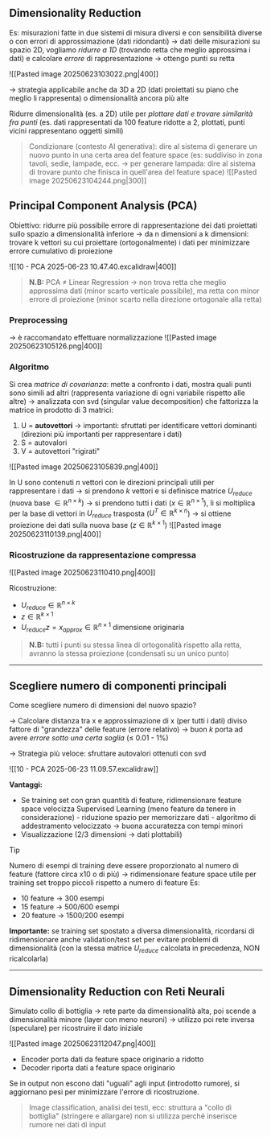 ## Dimensionality Reduction
Es: misurazioni fatte in due sistemi di misura diversi e con sensibilità diverse o con errori di approssimazione (dati ridondanti) -> dati delle misurazioni su spazio 2D, vogliamo *ridurre a 1D* (trovando retta che meglio approssima i dati) e calcolare *errore* di rappresentazione -> ottengo punti su retta

![[Pasted image 20250623103022.png|400]]

-> strategia applicabile anche da 3D a 2D (dati proiettati su piano che meglio li rappresenta) o dimensionalità ancora più alte

Ridurre dimensionalità (es. a 2D) utile per *plottare dati e trovare similarità fra punti* (es. dati rappresentati da 100 feature ridotte a 2, plottati, punti vicini rappresentano oggetti simili)

> Condizionare (contesto AI generativa): dire al sistema di generare un nuovo punto in una certa area del feature space (es: suddiviso in zona tavoli, sedie, lampade, ecc. -> per generare lampada: dire al sistema di trovare punto che finisca in quell'area del feature space)
> ![[Pasted image 20250623104244.png|300]]

## Principal Component Analysis (PCA)
Obiettivo: ridurre più possibile errore di rappresentazione dei dati proiettati sullo spazio a dimensionalità inferiore
-> da n dimensioni a k dimensioni: trovare k vettori su cui proiettare (ortogonalmente) i dati per minimizzare errore cumulativo di proiezione

![[10 - PCA 2025-06-23 10.47.40.excalidraw|400]]
> **N.B:** PCA $\neq$ Linear Regression -> non trova retta che meglio approssima dati (minor scarto verticale possibile), ma retta con minor errore di proiezione (minor scarto nella direzione ortogonale alla retta)

### Preprocessing
-> è raccomandato effettuare normalizzazione
![[Pasted image 20250623105126.png|400]]

### Algoritmo
Si crea *matrice di covarianza*: mette a confronto i dati, mostra quali punti sono simili ad altri (rappresenta variazione di ogni variabile rispetto alle altre)
-> analizzata con svd (singular value decomposition) che fattorizza la matrice in prodotto di 3 matrici:
1. U = **autovettori** -> importanti: sfruttati per identificare vettori dominanti (direzioni più importanti per rappresentare i dati)
2. S = autovalori
3. V = autovettori "rigirati"

![[Pasted image 20250623105839.png|400]]

In U sono contenuti $n$ vettori con le direzioni principali utili per rappresentare i dati -> si prendono $k$ vettori e si definisce matrice $U_{reduce}$ (nuova base $\in \mathbb{R}^{n\times k}$) -> si prendono tutti i dati ($x \in \mathbb{R}^{n \times 1}$), li si moltiplica per la base di vettori in $U_{reduce}$ trasposta ($U^T \in \mathbb{R}^{k\times n}$) -> si ottiene proiezione dei dati sulla nuova base ($z \in \mathbb{R}^{k\times 1}$)
![[Pasted image 20250623110139.png|400]]

### Ricostruzione da rappresentazione compressa
![[Pasted image 20250623110410.png|400]]

Ricostruzione:
- $U_{reduce} \in \mathbb{R}^{n \times k}$
- $z \in \mathbb{R}^{k\times 1}$
- $U_{reduce}z=x_{approx} \in \mathbb{R}^{n\times 1}$ dimensione originaria

> **N.B:** tutti i punti su stessa linea di ortogonalità rispetto alla retta, avranno la stessa proiezione (condensati su un unico punto)

***

## Scegliere numero di componenti principali
Come scegliere numero di dimensioni del nuovo spazio?

-> Calcolare distanza tra x e approssimazione di x (per tutti i dati) diviso fattore di "grandezza" delle feature (errore relativo) -> buon $k$ porta ad avere *errore sotto una certa soglia* (≤ 0.01 - 1%)

-> Strategia più veloce: sfruttare autovalori ottenuti con svd 

![[10 - PCA 2025-06-23 11.09.57.excalidraw]]

**Vantaggi:**
- Se training set con gran quantità di feature, ridimensionare feature space velocizza Supervised Learning (meno feature da tenere in considerazione)
	  - riduzione spazio per memorizzare dati
	  - algoritmo di addestramento velocizzato -> buona accuratezza con tempi minori
- Visualizzazione (2/3 dimensioni -> dati plottabili)

> [!Tip]
> Numero di esempi di training deve essere proporzionato al numero di feature (fattore circa x10 o di più) -> ridimensionare feature space utile per training set troppo piccoli rispetto a numero di feature
> Es:
> - 10 feature -> 300 esempi
> - 15 feature -> 500/600 esempi
> - 20 feature -> 1500/200 esempi
> 

**Importante:** se training set spostato a diversa dimensionalità, ricordarsi di ridimensionare anche validation/test set per evitare problemi di dimensionalità (con la stessa matrice $U_{reduce}$ calcolata in precedenza, NON ricalcolarla)

***

## Dimensionality Reduction con Reti Neurali
Simulato collo di bottiglia -> rete parte da dimensionalità alta, poi scende a dimensionalità minore (layer con meno neuroni) -> utilizzo poi rete inversa (speculare) per ricostruire il dato iniziale

![[Pasted image 20250623112047.png|400]]

- Encoder porta dati da feature space originario a ridotto
- Decoder riporta dati a feature space originario

Se in output non escono dati "uguali" agli input (introdotto rumore), si aggiornano pesi per minimizzare l'errore di ricostruzione.

> Image classification, analisi dei testi, ecc: struttura a "collo di bottiglia" (stringere e allargare) non si utilizza perché inserisce rumore nei dati di input

